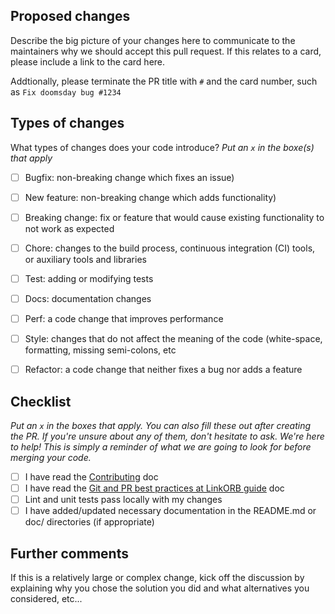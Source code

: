 ## Proposed changes

Describe the big picture of your changes here to communicate to the maintainers why we should accept this pull request. If this relates to a card, please include a link to the card here.

Addtionally, please terminate the PR title with `#` and the card number, such as `Fix doomsday bug #1234`

## Types of changes

What types of changes does your code introduce?
_Put an `x` in the boxe(s) that apply_

- [ ] Bugfix: non-breaking change which fixes an issue)
- [ ] New feature: non-breaking change which adds functionality)
- [ ] Breaking change: fix or feature that would cause existing functionality to not work as expected
- [ ] Chore: changes to the build process, continuous integration (CI) tools, or auxiliary tools and libraries
- [ ] Test: adding or modifying tests
- [ ] Docs: documentation changes
- [ ] Perf: a code change that improves performance
- [ ] Style: changes that do not affect the meaning of the code (white-space, formatting, missing semi-colons, etc
- [ ] Refactor: a code change that neither fixes a bug nor adds a feature


## Checklist

_Put an `x` in the boxes that apply. You can also fill these out after creating the PR. If you're unsure about any of them, don't hesitate to ask. We're here to help! This is simply a reminder of what we are going to look for before merging your code._

- [ ] I have read the [Contributing](https://github.com/linkorb/.github/blob/master/CONTRIBUTING.md) doc
- [ ] I have read the [Git and PR best practices at LinkORB guide](https://engineering.linkorb.com/topics/github-codespaces/articles/git-pr-practices/) doc
- [ ] Lint and unit tests pass locally with my changes
- [ ] I have added/updated necessary documentation in the README.md or doc/ directories (if appropriate)

## Further comments

If this is a relatively large or complex change, kick off the discussion by explaining why you chose the solution you did and what alternatives you considered, etc...
